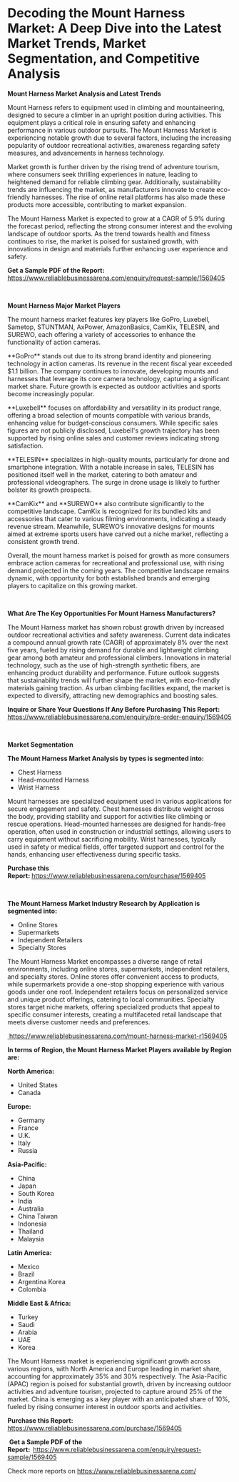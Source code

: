 <p><h1>Decoding the Mount Harness Market: A Deep Dive into the Latest Market Trends, Market Segmentation, and Competitive Analysis</h1></p><p><strong>Mount Harness Market Analysis and Latest Trends</strong></p>
<p><p>Mount Harness refers to equipment used in climbing and mountaineering, designed to secure a climber in an upright position during activities. This equipment plays a critical role in ensuring safety and enhancing performance in various outdoor pursuits. The Mount Harness Market is experiencing notable growth due to several factors, including the increasing popularity of outdoor recreational activities, awareness regarding safety measures, and advancements in harness technology.</p><p>Market growth is further driven by the rising trend of adventure tourism, where consumers seek thrilling experiences in nature, leading to heightened demand for reliable climbing gear. Additionally, sustainability trends are influencing the market, as manufacturers innovate to create eco-friendly harnesses. The rise of online retail platforms has also made these products more accessible, contributing to market expansion.</p><p>The Mount Harness Market is expected to grow at a CAGR of 5.9% during the forecast period, reflecting the strong consumer interest and the evolving landscape of outdoor sports. As the trend towards health and fitness continues to rise, the market is poised for sustained growth, with innovations in design and materials further enhancing user experience and safety.</p></p>
<p><strong>Get a Sample PDF of the Report:&nbsp;</strong> <a href="https://www.reliablebusinessarena.com/enquiry/request-sample/1569405?utm_campaign=3506&utm_medium=2&utm_source=Github&utm_content=ia&utm_term=25032025&utm_id=mount-harness">https://www.reliablebusinessarena.com/enquiry/request-sample/1569405</a></p>
<p>&nbsp;</p>
<p><strong>Mount Harness Major Market Players</strong></p>
<p><p>The mount harness market features key players like GoPro, Luxebell, Sametop, STUNTMAN, AxPower, AmazonBasics, CamKix, TELESIN, and SUREWO, each offering a variety of accessories to enhance the functionality of action cameras.</p><p>**GoPro** stands out due to its strong brand identity and pioneering technology in action cameras. Its revenue in the recent fiscal year exceeded $1.1 billion. The company continues to innovate, developing mounts and harnesses that leverage its core camera technology, capturing a significant market share. Future growth is expected as outdoor activities and sports become increasingly popular.</p><p>**Luxebell** focuses on affordability and versatility in its product range, offering a broad selection of mounts compatible with various brands, enhancing value for budget-conscious consumers. While specific sales figures are not publicly disclosed, Luxebell's growth trajectory has been supported by rising online sales and customer reviews indicating strong satisfaction.</p><p>**TELESIN** specializes in high-quality mounts, particularly for drone and smartphone integration. With a notable increase in sales, TELESIN has positioned itself well in the market, catering to both amateur and professional videographers. The surge in drone usage is likely to further bolster its growth prospects.</p><p>**CamKix** and **SUREWO** also contribute significantly to the competitive landscape. CamKix is recognized for its bundled kits and accessories that cater to various filming environments, indicating a steady revenue stream. Meanwhile, SUREWO’s innovative designs for mounts aimed at extreme sports users have carved out a niche market, reflecting a consistent growth trend.</p><p>Overall, the mount harness market is poised for growth as more consumers embrace action cameras for recreational and professional use, with rising demand projected in the coming years. The competitive landscape remains dynamic, with opportunity for both established brands and emerging players to capitalize on this growing market.</p></p>
<p>&nbsp;</p>
<p><strong>What Are The Key Opportunities For Mount Harness Manufacturers?</strong></p>
<p><p>The Mount Harness market has shown robust growth driven by increased outdoor recreational activities and safety awareness. Current data indicates a compound annual growth rate (CAGR) of approximately 8% over the next five years, fueled by rising demand for durable and lightweight climbing gear among both amateur and professional climbers. Innovations in material technology, such as the use of high-strength synthetic fibers, are enhancing product durability and performance. Future outlook suggests that sustainability trends will further shape the market, with eco-friendly materials gaining traction. As urban climbing facilities expand, the market is expected to diversify, attracting new demographics and boosting sales.</p></p>
<p><strong>Inquire or Share Your Questions If Any Before Purchasing This Report:</strong> <a href="https://www.reliablebusinessarena.com/enquiry/pre-order-enquiry/1569405?utm_campaign=3506&utm_medium=2&utm_source=Github&utm_content=ia&utm_term=25032025&utm_id=mount-harness">https://www.reliablebusinessarena.com/enquiry/pre-order-enquiry/1569405</a></p>
<p>&nbsp;</p>
<p><strong>Market Segmentation</strong></p>
<p><strong>The Mount Harness Market Analysis by types is segmented into:</strong></p>
<p><ul><li>Chest Harness</li><li>Head-mounted Harness</li><li>Wrist Harness</li></ul></p>
<p><p>Mount harnesses are specialized equipment used in various applications for secure engagement and safety. Chest harnesses distribute weight across the body, providing stability and support for activities like climbing or rescue operations. Head-mounted harnesses are designed for hands-free operation, often used in construction or industrial settings, allowing users to carry equipment without sacrificing mobility. Wrist harnesses, typically used in safety or medical fields, offer targeted support and control for the hands, enhancing user effectiveness during specific tasks.</p></p>
<p><strong>Purchase this Report:&nbsp;</strong><a href="https://www.reliablebusinessarena.com/purchase/1569405?utm_campaign=3506&utm_medium=2&utm_source=Github&utm_content=ia&utm_term=25032025&utm_id=mount-harness">https://www.reliablebusinessarena.com/purchase/1569405</a></p>
<p>&nbsp;</p>
<p><strong>The Mount Harness Market Industry Research by Application is segmented into:</strong></p>
<p><ul><li>Online Stores</li><li>Supermarkets</li><li>Independent Retailers</li><li>Specialty Stores</li></ul></p>
<p><p>The Mount Harness Market encompasses a diverse range of retail environments, including online stores, supermarkets, independent retailers, and specialty stores. Online stores offer convenient access to products, while supermarkets provide a one-stop shopping experience with various goods under one roof. Independent retailers focus on personalized service and unique product offerings, catering to local communities. Specialty stores target niche markets, offering specialized products that appeal to specific consumer interests, creating a multifaceted retail landscape that meets diverse customer needs and preferences.</p></p>
<p><a href="https://www.reliablebusinessarena.com/mount-harness-market-r1569405?utm_campaign=3506&utm_medium=2&utm_source=Github&utm_content=ia&utm_term=25032025&utm_id=mount-harness">&nbsp;https://www.reliablebusinessarena.com/mount-harness-market-r1569405</a></p>
<p><strong>In terms of Region, the Mount Harness Market Players available by Region are:</strong></p>
<p>
    <p> <strong> North America: </strong>
        <ul>
            <li>United States</li>
            <li>Canada</li>
        </ul>
        </p> 
    <p> <strong> Europe: </strong>
        <ul>
            <li>Germany</li>
            <li>France</li>
            <li>U.K.</li>
            <li>Italy</li>
            <li>Russia</li>
        </ul>
        </p> 
    <p> <strong> Asia-Pacific: </strong>
        <ul>
            <li>China</li>
            <li>Japan</li>
            <li>South Korea</li>
            <li>India</li>
            <li>Australia</li>
            <li>China Taiwan</li>
            <li>Indonesia</li>
            <li>Thailand</li>
            <li>Malaysia</li>
        </ul>
        </p> 
    <p> <strong> Latin America: </strong>
        <ul>
            <li>Mexico</li>
            <li>Brazil</li>
            <li>Argentina Korea</li>
            <li>Colombia</li>
        </ul>
        </p> 
    <p> <strong> Middle East & Africa: </strong>
        <ul>
            <li>Turkey</li>
            <li>Saudi</li>
            <li>Arabia</li>
            <li>UAE</li>
            <li>Korea</li>
        </ul>
    </p>
    </p>
<p><p>The Mount Harness market is experiencing significant growth across various regions, with North America and Europe leading in market share, accounting for approximately 35% and 30% respectively. The Asia-Pacific (APAC) region is poised for substantial growth, driven by increasing outdoor activities and adventure tourism, projected to capture around 25% of the market. China is emerging as a key player with an anticipated share of 10%, fueled by rising consumer interest in outdoor sports and activities.</p></p>
<p><strong>Purchase this Report: </strong><a href="https://www.reliablebusinessarena.com/purchase/1569405?utm_campaign=3506&utm_medium=2&utm_source=Github&utm_content=ia&utm_term=25032025&utm_id=mount-harness">https://www.reliablebusinessarena.com/purchase/1569405</a></p>
<p>&nbsp;<strong>Get a Sample PDF of the Report:&nbsp;&nbsp;</strong><a href="https://www.reliablebusinessarena.com/enquiry/request-sample/1569405?utm_campaign=3506&utm_medium=2&utm_source=Github&utm_content=ia&utm_term=25032025&utm_id=mount-harness">https://www.reliablebusinessarena.com/enquiry/request-sample/1569405</a></p>
<p><strong></strong></p>
<p>Check more reports on <a href="https://www.reliablebusinessarena.com/?utm_campaign=3506&utm_medium=2&utm_source=Github&utm_content=ia&utm_term=25032025&utm_id=mount-harness">https://www.reliablebusinessarena.com/</a></p>